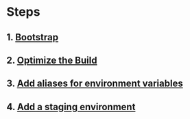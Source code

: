 # Steps

## 1. [Bootstrap](./steps/1.Bootstrap.md)

## 2. [Optimize the Build](./steps/2.OptimizeTheBuild.md)

## 3. [Add aliases for environment variables](./steps/3.AddAiasesForEnvironmentVariables.md)

## 4. [Add a staging environment](./steps/4.AddAStagingEnvironment.md)